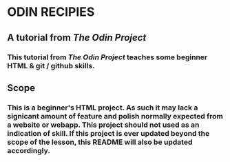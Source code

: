 # ODIN RECIPIES
## A tutorial from *The Odin Project*

### This tutorial from *The Odin Project* teaches some beginner HTML & git / github skills.

## Scope
### This is a beginner's HTML project. As such it may lack a signicant amount of feature and polish normally expected from a website or webapp. This project should not used as an indication of skill. If this project is ever updated beyond the scope of the lesson, this README will also be updated accordingly.